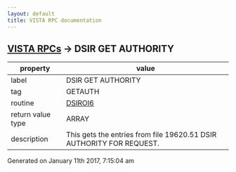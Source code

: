 ```yaml
---
layout: default
title: VISTA RPC documentation
---
```




## [VISTA RPCs](TableOfContent.md) &#8594; DSIR GET AUTHORITY 

 property | value 
--- | --- 
 label | DSIR GET AUTHORITY
 tag | GETAUTH
 routine | [DSIROI6](http://code.osehra.org/dox/Routine_DSIROI6_source.html)
 return value type | ARRAY
 description | This gets the entries from file 19620.51 DSIR AUTHORITY FOR REQUEST.




 Generated on January 11th 2017, 7:15:04 am